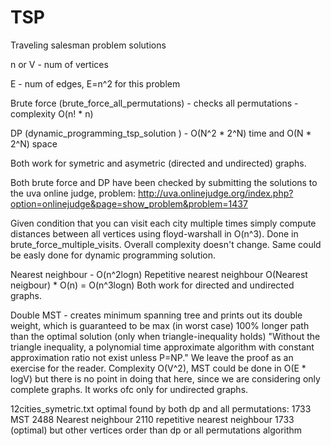 TSP
===

Traveling salesman problem solutions

n or V - num of vertices

E - num of edges, E=n^2 for this problem

Brute force (brute_force_all_permutations) - checks all permutations - complexity O(n! * n)

DP (dynamic_programming_tsp_solution ) - O(N^2 * 2^N) time and O(N * 2^N) space

Both work for symetric and asymetric (directed and undirected) graphs.


Both brute force and DP have been checked by submitting the solutions to the uva online judge, problem: http://uva.onlinejudge.org/index.php?option=onlinejudge&page=show_problem&problem=1437

Given condition that you can visit each city multiple times simply compute distances between all vertices using floyd-warshall in O(n^3). Done in brute_force_multiple_visits. Overall complexity doesn't change. Same could be easly done for dynamic programming solution.

Nearest neighbour - O(n^2logn)
Repetitive nearest neighbour O(Nearest neigbour) * O(n) = O(n^3logn)
Both work for directed and undirected graphs.

Double MST - creates minimum spanning tree and prints out its double weight, which is guaranteed to be max (in worst case) 100% longer path than the optimal solution (only when triangle-inequality holds)
"Without the triangle inequality, a polynomial time approximate algorithm with constant approximation ratio not exist unless P=NP."
We leave the proof as an exercise for the reader.
Complexity O(V^2), MST could be done in O(E * logV) but there is no point in doing that here, since we are considering only complete graphs. It works ofc only for undirected graphs.

12cities_symetric.txt 
optimal found by both dp and all permutations: 1733
MST 2488
Nearest neighbour 2110
repetitive nearest neighbour 1733 (optimal) but other vertices order than dp or all permutations algorithm

